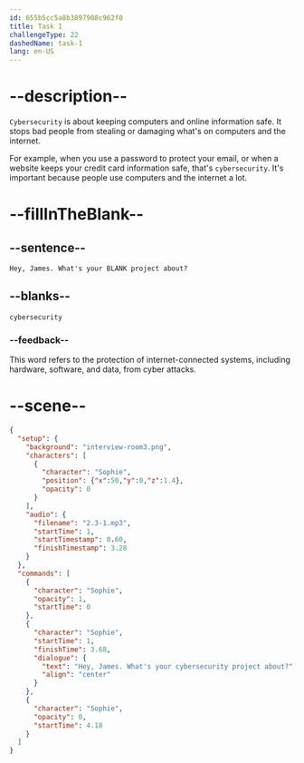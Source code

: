 ```yaml
---
id: 655b5cc5a8b3897908c962f0
title: Task 1
challengeType: 22
dashedName: task-1
lang: en-US
---
```


<!-- (Audio): Sophie: Hey, James. What's your cybersecurity project about? -->

# --description--

`Cybersecurity` is about keeping computers and online information safe. It stops bad people from stealing or damaging what's on computers and the internet. 

For example, when you use a password to protect your email, or when a website keeps your credit card information safe, that's `cybersecurity`. It's important because people use computers and the internet a lot.

# --fillInTheBlank--

## --sentence--

`Hey, James. What's your BLANK project about?`

## --blanks--

`cybersecurity`

### --feedback--

This word refers to the protection of internet-connected systems, including hardware, software, and data, from cyber attacks.

# --scene--

```json
{
  "setup": {
    "background": "interview-room3.png",
    "characters": [
      {
        "character": "Sophie",
        "position": {"x":50,"y":0,"z":1.4},
        "opacity": 0
      }
    ],
    "audio": {
      "filename": "2.3-1.mp3",
      "startTime": 1,
      "startTimestamp": 0.60,
      "finishTimestamp": 3.28
    }
  },
  "commands": [
    {
      "character": "Sophie",
      "opacity": 1,
      "startTime": 0
    },
    {
      "character": "Sophie",
      "startTime": 1,
      "finishTime": 3.68,
      "dialogue": {
        "text": "Hey, James. What's your cybersecurity project about?",
        "align": "center"
      }
    },
    {
      "character": "Sophie",
      "opacity": 0,
      "startTime": 4.18
    }
  ]
}
```
